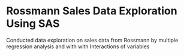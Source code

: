 # Rossmann Sales Data Exploration Using SAS
Conducted data exploration on sales data from Rossmann by multiple regression analysis and with with Interactions of variables
